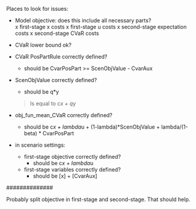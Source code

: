 Places to look for issues:

- Model objective: does this include all necessary parts?  
    x first-stage x costs
    x first-stage u costs
    x second-stage expectation costs
    x second-stage CVaR costs
- CVaR lower bound ok?
- CVaR PosPartRule correctly defined? 
    - should be CvarPosPart >= ScenObjValue - CvarAux
- ScenObjValue correctly defined? 
    - should be q*y
    > Is equal to c*x + q*y
- obj_fun_mean_CVaR correctly defined?
    - should be c*x + lambda*u + (1-lambda)*ScenObjValue + lambda/(1-beta) * CvarPosPart

- in scenario settings:
    - first-stage objective correctly defined?
        - should be c*x + lambda*u
    - first-stage variables correctly defined?
        - should be [x] + [CvarAux]


##############

Probably split objective in first-stage and second-stage. That should help.